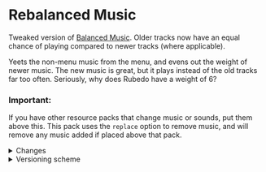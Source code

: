 # Rebalanced Music
Tweaked version of [Balanced Music](https://modrinth.com/resourcepack/balanced-music). Older tracks now have an equal chance of playing compared to newer tracks (where applicable).

Yeets the non-menu music from the menu, and evens out the weight of newer music. The new music is great, but it plays instead of the old tracks far too often. Seriously, why does Rubedo have a weight of 6?
### Important:

If you have other resource packs that change music or sounds, put them above this. This pack uses the `replace` option to remove music, and will remove any music added if placed above that pack.
<details>
<summary>Changes</summary>
  
  Entries highlighted in **bold** are subject to change.
  
  Menu Music: Menu Music + Update Music -> Menu Music (1.18+)
  
  Basalt Deltas: So Below weight 7 -> 1 (1.16+)
  
  Crimson Forests: Chrysopoeia weight 7 -> 1 (1.16+)
  
  Nether Wastes: Rubedo weight 6 -> 1 (1.16+)
  
  Soul Sand Valley: So Below weight 7 -> 1 (1.16+)
  
  Badlands: Crescent Dunes weight 2 -> 1 (1.20+)
  
  Bamboo Jungle: Bromeliad weight 2 -> 1 (1.20+)
  
  Cherry Grove:
  * Bromeliad weight 3 -> 1 (1.20+)
  * Echo in the Wind weight 3 -> 1 (1.20+)
  * **Featherfall 3 -> 1 (1.21+)**
  
  Desert: Crescent Dunes weight 3 -> 1 (1.20+)
  
  Dripstone Caves:
  * **Eld Unknown 2 -> 1 (1.21+)**
  * **Endless 2 -> 1 (1.21+)**
  * **pokopoko 2 -> 1 (1.21+)**
  * Wending weight 2 -> 1 (1.18+)
  
  Flower Forest:
  * **Featherfall 2 -> 1 (1.21+)**

  Frozen Peaks: Stand Tall weight 2 -> 1 (1.18+)
  
  Lush Caves:
  * Left To Bloom weight 2 -> 1 (1.18)
  * Left To Bloom weight 4 -> 2 (1.19+)
  * Aerie weight 1 -> 2 (1.19+)
  * Firebugs weight 1 -> 2 (1.19+)
  * Labyrinthine weight 1 -> 2 (1.19+)
  
  Jungle: Bromeliad weight 3 -> 1 (1.20+)

  Meadow: One More Day weight 2 -> 1 (1.18+)
  
  Old Growth Taiga:
  * Aerie weight 1 -> 3 (1.19+)
  * Firebugs weight 1 -> 3 (1.19+)
  * Labyrinthine weight 1 -> 3 (1.19+)
  
  Sparse Jungle: Bromeliad weight 2 -> 1 (1.20+)

  Stony Peaks:
  * **Eld Unknown 2 -> 1 (1.21+)**
  * Stand Tall weight 2 -> 1 (1.18+)
</details>
<details>
<summary>Versioning scheme</summary>
  
  The version number consists of the minimum supported stable Minecraft: Java Edition version followed by the iteration of the resource pack. If there is no supported stable Minecraft: Java Edition version, then the minimum supported Minecraft: Java Edition version is used instead.

  For example, version 1.16.2 v1 means that it is the first iteration of the resource pack to support at least Minecraft: Java Edition version 1.16.2. Meanwhile, version 21w39a v2 means that it is the second iteration of the resource pack to support at least Minecraft: Java Edition version 21w39a.

  The maximum supported Minecraft: Java Edition version is specified in the changelog of the respective resource pack version.
</details>